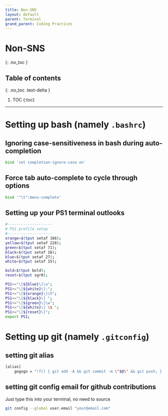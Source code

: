 ```yaml
---
title: Non-SNS
layout: default
parent: Terminal 
grand_parent: Coding Practices
---
```


# Non-SNS
{: .no_toc }

## Table of contents
{: .no_toc .text-delta }

1. TOC
{:toc}

---

# Setting up bash (namely `.bashrc`)

## Ignoring case-sensitiveness in bash during auto-completion
```bash
bind 'set completion-ignore-case on'
```

## Force tab auto-complete to cycle through options
```bash 
bind '"\t":menu-complete'
```

## Setting up your PS1 terminal outlooks
```bash
#--------------------
# PS1 profile setup
#--------------------
orange=$(tput setaf 166);
yellow=$(tput setaf 228);
green=$(tput setaf 71);
black=$(tput setaf 16);
blue=$(tput setaf 27);
white=$(tput setaf 15);

bold=$(tput bold);
reset=$(tput sgr0);

PS1+="\[${blue}\]\u";
PS1+="\[${white}\]:";
PS1+="\[${orange}\]\h";
PS1+="\[${black}\] ";
PS1+="\[${green}\]\w";
PS1+="\[${white}\] \$ ";
PS1+="\[${reset}\]";
export PS1;
```

# Setting up git (namely `.gitconfig`)

## setting git alias
```bash
[alias]
    gogogo = "!f() { git add -A && git commit -m \"$@\" && git push; }; f"
```

## setting git config email for github contributions
Just type this into your terminal, no need to source
```bash
git config --global user.email "your@email.com"
```